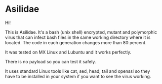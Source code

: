 # Asilidae

Hi!

This is Asilidae. It's a bash (unix shell) encrypted, mutant and polymorphic virus that can infect bash files in the same working directory where it is located. The code in each generation changes more than 80 percent.

It was tested on MX Linux and Lubuntu and it works perfectly.

There is no payload so you can test it safely.

It uses standard Linux tools like cat, sed, head, tail and openssl so they have to be installed in your system if you want to see the virus working.

